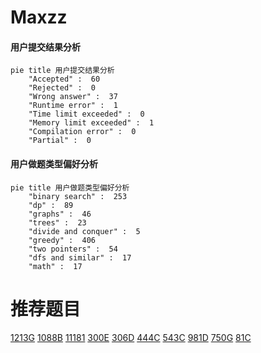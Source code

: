 # Maxzz

<!-- tabs:start -->



#### **用户提交结果分析**

```mermaid
pie title 用户提交结果分析
    "Accepted" :  60
    "Rejected" :  0
    "Wrong answer" :  37
    "Runtime error" :  1
    "Time limit exceeded" :  0
    "Memory limit exceeded" :  1
    "Compilation error" :  0
    "Partial" :  0
```

#### **用户做题类型偏好分析**

```mermaid
pie title 用户做题类型偏好分析
    "binary search" :  253
    "dp" :  89
    "graphs" :  46
    "trees" :  23
    "divide and conquer" :  5
    "greedy" :  406
    "two pointers" :  54
    "dfs and similar" :  17
    "math" :  17
```



<!-- tabs:end -->
# 推荐题目
[1213G](https://codeforces.com/contest/1213/problem/G)
[1088B](https://codeforces.com/contest/1088/problem/B)
[11181](https://codeforces.com/contest/1118/problem/1)
[300E](https://codeforces.com/contest/300/problem/E)
[306D](https://codeforces.com/contest/306/problem/D)
[444C](https://codeforces.com/contest/444/problem/C)
[543C](https://codeforces.com/contest/543/problem/C)
[981D](https://codeforces.com/contest/981/problem/D)
[750G](https://codeforces.com/contest/750/problem/G)
[81C](https://codeforces.com/contest/81/problem/C)
